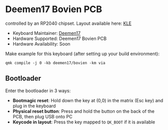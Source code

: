 # Deemen17 Bovien PCB

 controlled by an RP2040 chipset.
Layout available here: [KLE](http://www.keyboard-layout-editor.com/#/gists/0ce6eb03aeba2c9b2500baa16dced940) 

* Keyboard Maintainer: [Deemen17](https://github.com/Deemen17)
* Hardware Supported: Deemen17 Bovien PCB
* Hardware Availability: Soon

Make example for this keyboard (after setting up your build environment):

    qmk compile -j 0 -kb deemen17/bovien -km via

## Bootloader

Enter the bootloader in 3 ways:

* **Bootmagic reset**: Hold down the key at (0,0) in the matrix (Esc key) and plug in the keyboard
* **Physical reset button**: Press and hold the button on the back of the PCB, then plug USB onto PC
* **Keycode in layout**: Press the key mapped to `QK_BOOT` if it is available